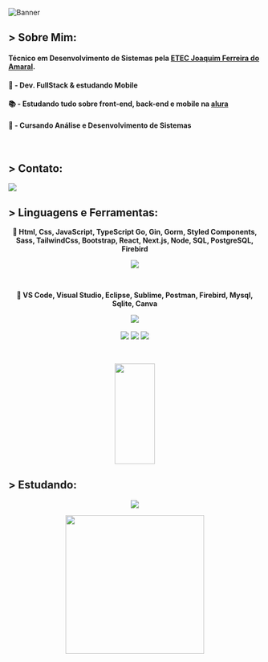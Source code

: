 ![Banner](https://res.cloudinary.com/superfolio/image/upload/v1620689979/68747470733a2f2f692e70696e696d672e636f6d2f6f726967696e616c732f63362f33332f63322f63363333633230656465383266306530636564376435373064626533613166332e676966_yjuh2s.gif)

## > Sobre Mim: 
#### Técnico em Desenvolvimento de Sistemas pela <a href="http://www.etecjau.com.br/etecjau/">ETEC Joaquim Ferreira do Amaral</a>.
#### 💾 - Dev. FullStack & estudando Mobile
#### 📚 - Estudando tudo sobre front-end, back-end e mobile na <a href="https://www.alura.com.br">alura</a>
#### 📓 - Cursando Análise e Desenvolvimento de Sistemas
<br>

## > Contato:
<a href="mailto:DevLuizHBarros@proton.me"><code><img src="https://img.shields.io/badge/Proton Mail-6D4AFF?style=for-the-badge&logo=ProtonMail&logoColor=white"></a></code>

## > Linguagens e Ferramentas:
<p aling='center'>

</p>
<p align='center'>
  <strong>📖 Html, Css, JavaScript, TypeScript Go, Gin, Gorm, Styled Components, Sass, TailwindCss, Bootstrap, React, Next.js, Node, SQL, PostgreSQL, Firebird</strong>
  <br>
  <div align='center'>
    <img src="https://skillicons.dev/icons?i=html,css,js,ts,go,nodejs,express,react,next,tailwindcss,sass,styledcomponents,bootstrap,postgresql&perline=5"/>
    <br>
  </div>
</p>

<br>

<p align='center'>
  <strong>📖 VS Code, Visual Studio, Eclipse, Sublime, Postman, Firebird, Mysql, Sqlite, Canva</strong>
  <br>
  <div align='center'>
    <img src="https://skillicons.dev/icons?i=vscode,visualstudio,eclipse,postman,sqlite&perline=5"/>
    <br>
    <br>
    <code><img src="https://img.shields.io/badge/Sublime-black?style=for-the-badge&logo=sublimetext&logoColor=orange"></code>
    <code><img src="https://img.shields.io/badge/Firebird-white?style=for-the-badge&logo=firebird&logoColor=orange"></code>
    <code><img src="https://img.shields.io/badge/Canva-00C4CC?style=for-the-badge&logo=canva&logoColor=white"></code>
  </div>
</p>
<br>
<p align='center'>
  <img width="40%" height="200px" src="https://github-readme-stats.vercel.app/api/top-langs/?username=Tr0ya7&layout=compact&hide_border=true&theme=radical&langs_count=6&border_radius=8" />
</p>

## > Estudando:
<p align='center'>
  <code><img src="https://img.shields.io/badge/React Native-3f444f?style=for-the-badge&logo=react&logoColor=blue"></code>
</p>

<p align="center">
  <img width="276" src="https://media.tenor.com/eFWg68USeZgAAAAd/computer-hacker-fallout.gif" />  
</p>
